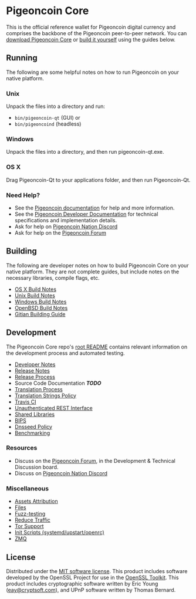 Pigeoncoin Core
==========

This is the official reference wallet for Pigeoncoin digital currency and comprises the backbone of the Pigeoncoin peer-to-peer network. You can [download Pigeoncoin Core](https://www.pigeoncoin.org/downloads/) or [build it yourself](#building) using the guides below.

Running
---------------------
The following are some helpful notes on how to run Pigeoncoin on your native platform.

### Unix

Unpack the files into a directory and run:

- `bin/pigeoncoin-qt` (GUI) or
- `bin/pigeoncoind` (headless)

### Windows

Unpack the files into a directory, and then run pigeoncoin-qt.exe.

### OS X

Drag Pigeoncoin-Qt to your applications folder, and then run Pigeoncoin-Qt.

### Need Help?

* See the [Pigeoncoin documentation](https://docs.pigeoncoin.org)
for help and more information.
* See the [Pigeoncoin Developer Documentation](https://pigeoncoin-docs.github.io/) 
for technical specifications and implementation details.
* Ask for help on [Pigeoncoin Nation Discord](http://pigeoncoinchat.org)
* Ask for help on the [Pigeoncoin Forum](https://pigeoncoin.org/forum)

Building
---------------------
The following are developer notes on how to build Pigeoncoin Core on your native platform. They are not complete guides, but include notes on the necessary libraries, compile flags, etc.

- [OS X Build Notes](build-osx.md)
- [Unix Build Notes](build-unix.md)
- [Windows Build Notes](build-windows.md)
- [OpenBSD Build Notes](build-openbsd.md)
- [Gitian Building Guide](gitian-building.md)

Development
---------------------
The Pigeoncoin Core repo's [root README](/README.md) contains relevant information on the development process and automated testing.

- [Developer Notes](developer-notes.md)
- [Release Notes](release-notes.md)
- [Release Process](release-process.md)
- Source Code Documentation ***TODO***
- [Translation Process](translation_process.md)
- [Translation Strings Policy](translation_strings_policy.md)
- [Travis CI](travis-ci.md)
- [Unauthenticated REST Interface](REST-interface.md)
- [Shared Libraries](shared-libraries.md)
- [BIPS](bips.md)
- [Dnsseed Policy](dnsseed-policy.md)
- [Benchmarking](benchmarking.md)

### Resources
* Discuss on the [Pigeoncoin Forum](https://pigeoncoin.org/forum), in the Development & Technical Discussion board.
* Discuss on [Pigeoncoin Nation Discord](http://pigeoncoinchat.org)

### Miscellaneous
- [Assets Attribution](assets-attribution.md)
- [Files](files.md)
- [Fuzz-testing](fuzzing.md)
- [Reduce Traffic](reduce-traffic.md)
- [Tor Support](tor.md)
- [Init Scripts (systemd/upstart/openrc)](init.md)
- [ZMQ](zmq.md)

License
---------------------
Distributed under the [MIT software license](/COPYING).
This product includes software developed by the OpenSSL Project for use in the [OpenSSL Toolkit](https://www.openssl.org/). This product includes
cryptographic software written by Eric Young ([eay@cryptsoft.com](mailto:eay@cryptsoft.com)), and UPnP software written by Thomas Bernard.
